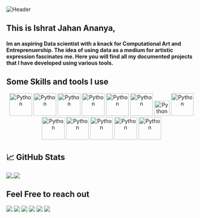 ![Header](https://raw.githubusercontent.com/coreprinciple97/coreprinciple97/master/header.gif)

## This is Ishrat Jahan Ananya,
####   Im an aspiring Data scientist with a knack for Computational Art and Entreprenuership. The idea of using data as a medium for artistic expression fascinates me. Here you will find all my documented projects that I have developed using various tools.
## Some Skills and tools I use

<p align="center">
	<img title="Python" alt="Python" src="https://raw.githubusercontent.com/coreprinciple97/coreprinciple97/master/images/python.svg" width="60" height="60" />
	<img title="Git" alt="Python" src="https://raw.githubusercontent.com/coreprinciple97/coreprinciple97/master/images/git.svg" width="60" height="60" />
	<img title="Jupyter" alt="Python" src="https://raw.githubusercontent.com/coreprinciple97/coreprinciple97/master/images/jupyter.svg" width="60" height="60" />
	<img title="MySQL" alt="Python" src="https://raw.githubusercontent.com/coreprinciple97/coreprinciple97/master/images/mysql.svg" width="60" height="60" />
	<img title="Autocad" alt="Python" src="https://raw.githubusercontent.com/coreprinciple97/coreprinciple97/master/images/autocad.svg" width="60" height="60" />
	<img title="Django" alt="Python" src="https://raw.githubusercontent.com/coreprinciple97/coreprinciple97/master/images/django.svg" width="60" height="60" />
	<img title="Bitbucket" alt="Python" src="https://raw.githubusercontent.com/coreprinciple97/coreprinciple97/master/images/bitbucket.svg" width="40" height="40" />
	<img title="Pytorch" alt="Python" src="https://raw.githubusercontent.com/coreprinciple97/coreprinciple97/master/images/pytorch.svg" width="60" height="60" />
	<img title="Sketchup" alt="Python" src="https://raw.githubusercontent.com/coreprinciple97/coreprinciple97/master/images/sketchup.svg" width="60" height="60" />
	<img title="Trello" alt="Python" src="https://raw.githubusercontent.com/coreprinciple97/coreprinciple97/master/images/trello.svg" width="60" height="60" />
	<img title="Tensorflow" alt="Python" src="https://raw.githubusercontent.com/coreprinciple97/coreprinciple97/master/images/tf.svg" width="60" height="60" />
	<img title="TouchDesigner" alt="Python" src="https://raw.githubusercontent.com/coreprinciple97/coreprinciple97/master/images/td.svg" width="60" height="60" />
	<img title="Pycharm" alt="Python" src="https://raw.githubusercontent.com/coreprinciple97/coreprinciple97/master/images/pycharm.svg" width="60" height="60" />

	
</p>

## &#x1f4c8; GitHub Stats

<a href="https://github.com/coreprinciple97/coreprinciple97">
  <img align="center" src="https://github-readme-stats.vercel.app/api/top-langs/?username=coreprinciple97&show_icons=true&hide=php,html&title_color=5db5ec&text_color=fff&icon_color=5db5ec&bg_color=000" />
</a>

<a href="https://github.com/coreprinciple97/coreprinciple97">
  <img align="center" src="https://github-readme-stats.vercel.app/api?username=coreprinciple97&show_icons=true&line_height=27&count_private=true&title_color=5db5ec&text_color=fff&icon_color=5db5ec&bg_color=000"  />
</a>

##  Feel Free to reach out
<p>
<a target="_blank" href="https://www.linkedin.com/in/ishrat-jahan-ananya-b0785315a/"><img src="https://img.shields.io/badge/-LinkedIn-0077B5?style=for-the-badge&logo=Linkedin&logoColor=white"></img></a>
<a target="_blank" href="mailto:ajishrat97@gmail.com"><img src="https://img.shields.io/badge/-Gmail-D14836?style=for-the-badge&logo=Gmail&logoColor=white"></img></a>
<a target="_blank" href="https://medium.com/@coreprinciple"><img src="https://img.shields.io/badge/-Medium-12100E?style=for-the-badge&logo=Medium&logoColor=white"></img></a>
<a target="_blank" href="https://www.kaggle.com/coreprinciple"><img src="https://img.shields.io/badge/-Kaggle-1ec3e8?style=for-the-badge&logo=Kaggle&logoColor=white"></img></a>
<a target="_blank" href="http://www.ijananya.com/"><img src="https://img.shields.io/badge/-Website-ffbd2e?style=for-the-badge&logo=Github&logoColor=white"></img></a>
<a target="_blank" href="http://https://derivative.ca/user/303203/profile/"><img src="https://img.shields.io/badge/-Derivative-6d6e70?style=for-the-badge&logo=Derivative&logoColor=white"></img></a>
<br>
</p>
